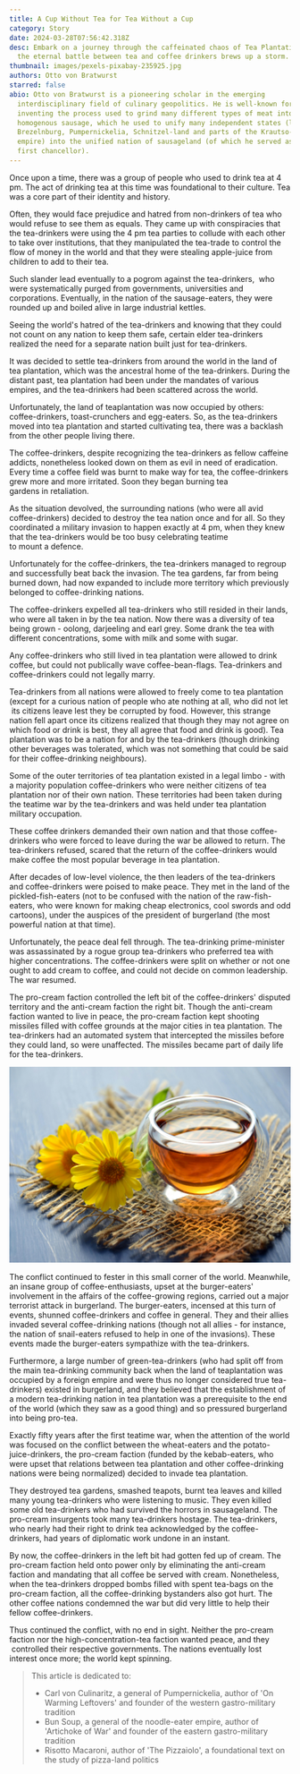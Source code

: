 ```yaml
---
title: A Cup Without Tea for Tea Without a Cup
category: Story
date: 2024-03-28T07:56:42.318Z
desc: Embark on a journey through the caffeinated chaos of Tea Plantation, where
  the eternal battle between tea and coffee drinkers brews up a storm.
thumbnail: images/pexels-pixabay-235925.jpg
authors: Otto von Bratwurst
starred: false
abio: Otto von Bratwurst is a pioneering scholar in the emerging
  interdisciplinary field of culinary geopolitics. He is well-known for
  inventing the process used to grind many different types of meat into a
  homogenous sausage, which he used to unify many independent states (like
  Brezelnburg, Pumpernickelia, Schnitzel-land and parts of the Krautso-Hungry
  empire) into the unified nation of sausageland (of which he served as the
  first chancellor).
---
```

<!--StartFragment-->

Once upon a time, there was a group of people who used to drink tea at 4 pm. The act of drinking tea at this time was foundational to their culture. Tea was a core part of their identity and history.

Often, they would face prejudice and hatred from non-drinkers of tea who would refuse to see them as equals. They came up with conspiracies that the tea-drinkers were using the 4 pm tea parties to collude with each other to take over institutions, that they manipulated the tea-trade to control the flow of money in the world and that they were stealing apple-juice from children to add to their tea.                

Such slander lead eventually to a pogrom against the tea-drinkers,  who were systematically purged from governments, universities and corporations. Eventually, in the nation of the sausage-eaters, they were rounded up and boiled alive in large industrial kettles.                   

Seeing the world's hatred of the tea-drinkers and knowing that they could not count on any nation to keep them safe, certain elder tea-drinkers realized the need for a separate nation built just for tea-drinkers.             

It was decided to settle tea-drinkers from around the world in the land of tea plantation, which was the ancestral home of the tea-drinkers. During the distant past, tea plantation had been under the mandates of various empires, and the tea-drinkers had been scattered across the world.              

Unfortunately, the land of teaplantation was now occupied by others: coffee-drinkers, toast-crunchers and egg-eaters. So, as the tea-drinkers moved into tea plantation and started cultivating tea, there was a backlash from the other people living there.            

The coffee-drinkers, despite recognizing the tea-drinkers as fellow caffeine addicts, nonetheless looked down on them as evil in need of eradication. Every time a coffee field was burnt to make way for tea, the coffee-drinkers grew more and more irritated. Soon they began burning tea gardens in retaliation.

As the situation devolved, the surrounding nations (who were all avid coffee-drinkers) decided to destroy the tea nation once and for all. So they coordinated a military invasion to happen exactly at 4 pm, when they knew that the tea-drinkers would be too busy celebrating teatime to mount a defence.

Unfortunately for the coffee-drinkers, the tea-drinkers managed to regroup and successfully beat back the invasion. The tea gardens, far from being burned down, had now expanded to include more territory which previously belonged to coffee-drinking nations.                          

The coffee-drinkers expelled all tea-drinkers who still resided in their lands, who were all taken in by the tea nation. Now there was a diversity of tea being grown - oolong, darjeeling and earl grey. Some drank the tea with different concentrations, some with milk and some with sugar.                 

Any coffee-drinkers who still lived in tea plantation were allowed to drink coffee, but could not publically wave coffee-bean-flags. Tea-drinkers and coffee-drinkers could not legally marry.            

Tea-drinkers from all nations were allowed to freely come to tea plantation (except for a curious nation of people who ate nothing at all, who did not let  its citizens leave lest they be corrupted by food. However, this strange nation fell apart once its citizens realized that though they may not agree on which food or drink is best, they all agree that food and drink is good). Tea plantation was to be a nation for and by the tea-drinkers (though drinking other beverages was tolerated, which was not something that could be said for their coffee-drinking neighbours).                  

Some of the outer territories of tea plantation existed in a legal limbo - with a majority population coffee-drinkers who were neither citizens of tea plantation nor of their own nation. These territories had been taken during the teatime war by the tea-drinkers and was held under tea plantation military occupation.     

These coffee drinkers demanded their own nation and that those coffee-drinkers who were forced to leave during the war be allowed to return. The tea-drinkers refused, scared that the return of the coffee-drinkers would make coffee the most popular beverage in tea plantation.                                 

After decades of low-level violence, the then leaders of the tea-drinkers and coffee-drinkers were poised to make peace. They met in the land of the pickled-fish-eaters (not to be confused with the nation of the raw-fish-eaters, who were known for making cheap electronics, cool swords and odd cartoons), under the auspices of the president of burgerland (the most powerful nation at that time).   

Unfortunately, the peace deal fell through. The tea-drinking prime-minister was assassinated by a rogue group tea-drinkers who preferred tea with higher concentrations. The coffee-drinkers were split on whether or not one ought to add cream to coffee, and could not decide on common leadership. The war resumed.       

The pro-cream faction controlled the left bit of the coffee-drinkers' disputed territory and the anti-cream faction the right bit. Though the anti-cream faction wanted to live in peace, the pro-cream faction kept shooting missiles filled with coffee grounds at the major cities in tea plantation. The tea-drinkers had an automated system that intercepted the missiles before they could land, so were unaffected. The missiles became part of daily life for the tea-drinkers.     

![](images/pexels-mareefe-1638280.jpg)

The conflict continued to fester in this small corner of the world. Meanwhile, an insane group of coffee-enthusiasts, upset at the burger-eaters' involvement in the affairs of the coffee-growing regions, carried out a major terrorist attack in burgerland. The burger-eaters, incensed at this turn of events, shunned coffee-drinkers and coffee in general. They and their allies invaded several coffee-drinking nations (though not all allies - for instance, the nation of snail-eaters refused to help in one of the invasions). These events made the burger-eaters sympathize with the tea-drinkers.         

Furthermore, a large number of green-tea-drinkers (who had split off from the main tea-drinking community back when the land of teaplantation was occupied by a foreign empire and were thus no longer considered true tea-drinkers) existed in burgerland, and they believed that the establishment of a modern tea-drinking nation in tea plantation was a prerequisite to the end of the world (which they saw as a good thing) and so pressured burgerland into being pro-tea.     

Exactly fifty years after the first teatime war, when the attention of the world was focused on the conflict between the wheat-eaters and the potato-juice-drinkers, the pro-cream faction (funded by the kebab-eaters, who were upset that relations between tea plantation and other coffee-drinking nations were being normalized) decided to invade tea plantation.      

They destroyed tea gardens, smashed teapots, burnt tea leaves and killed many young tea-drinkers who were listening to music. They even killed some old tea-drinkers who had survived the horrors in sausageland. The pro-cream insurgents took many tea-drinkers hostage. The tea-drinkers, who nearly had their right to drink tea acknowledged by the coffee-drinkers, had years of diplomatic work undone in an instant.                

By now, the coffee-drinkers in the left bit had gotten fed up of cream. The pro-cream faction held onto power only by eliminating the anti-cream faction and mandating that all coffee be served with cream. Nonetheless, when the tea-drinkers dropped bombs filled with spent tea-bags on the pro-cream faction, all the coffee-drinking bystanders also got hurt. The other coffee nations condemned the war but did very little to help their fellow coffee-drinkers.                

Thus continued the conflict, with no end in sight. Neither the pro-cream faction nor the high-concentration-tea faction wanted peace, and they  controlled their respective governments. The nations eventually lost interest once more; the world kept spinning.                                                    

> This article is dedicated to:
>
> * Carl von Culinaritz, a general of Pumpernickelia, author of 'On Warming Leftovers' and founder of the western gastro-military tradition
> * Bun Soup, a general of the noodle-eater empire, author of 'Artichoke of War' and founder of the eastern gastro-military tradition
> * Risotto Macaroni, author of 'The Pizzaiolo', a foundational text on the study of pizza-land politics

<!--EndFragment-->